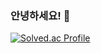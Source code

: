 ### 안녕하세요! 👋

[![Solved.ac Profile](http://mazassumnida.wtf/api/v2/generate_badge?boj=orange11th)](https://solved.ac/orange11th/)

<!--
**orange11th/orange11th** is a ✨ _special_ ✨ repository because its `README.md` (this file) appears on your GitHub profile.

Here are some ideas to get you started:

- 🔭 I’m currently working on ...
- 🌱 I’m currently learning ...
- 👯 I’m looking to collaborate on ...
- 🤔 I’m looking for help with ...
- 💬 Ask me about ...
- 📫 How to reach me: ...
- 😄 Pronouns: ...
- ⚡ Fun fact: ...
-->
